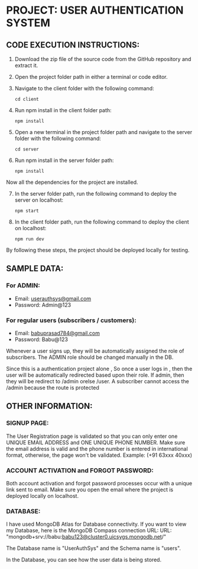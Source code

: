 # PROJECT: USER AUTHENTICATION SYSTEM

## CODE EXECUTION INSTRUCTIONS:

1. Download the zip file of the source code from the GitHub repository and extract it.

2. Open the project folder path in either a terminal or code editor.

3. Navigate to the client folder with the following command:
    ```
    cd client
    ```

4. Run npm install in the client folder path:
    ```
    npm install
    ```

5. Open a new terminal in the project folder path and navigate to the server folder with the following command:
    ```
    cd server
    ```

6. Run npm install in the server folder path:
    ```
    npm install
    ```

Now all the dependencies for the project are installed.

7. In the server folder path, run the following command to deploy the server on localhost:
    ```
    npm start
    ```

8. In the client folder path, run the following command to deploy the client on localhost:
    ```
    npm run dev
    ```

By following these steps, the project should be deployed locally for testing.

## SAMPLE DATA:

### For ADMIN:
- Email: userauthsys@gmail.com
- Password: Admin@123

### For regular users (subscribers / customers):
- Email: babuprasad784@gmail.com
- Password: Babu@123

Whenever a user signs up, they will be automatically assigned the role of subscribers. The ADMIN role should be changed manually in the DB.

Since this is a authentication project alone , So once a user logs in , then the user will be automatically redirected based upon their role.
If admin, then they will be redirect to /admin orelse /user. A subscriber cannot access the /admin because the route is protected

## OTHER INFORMATION:

### SIGNUP PAGE:
The User Registration page is validated so that you can only enter one UNIQUE EMAIL ADDRESS and ONE UNIQUE PHONE NUMBER. 
Make sure the email address is valid and the phone number is entered in international format, otherwise, the page won't be validated. Example: (+91 63xxx 40xxx)

### ACCOUNT ACTIVATION and FORGOT PASSWORD:
Both account activation and forgot password processes occur with a unique link sent to email. Make sure you open the email where the project is deployed locally on localhost.

### DATABASE:
I have used MongoDB Atlas for Database connectivity. If you want to view my Database, here is the MongoDB Compass connection URL:
URL:    "mongodb+srv://babu:babu123@cluster0.uicsygs.mongodb.net/"

The Database name is "UserAuthSys" and the Schema name is "users".

In the Database, you can see how the user data is being stored.
